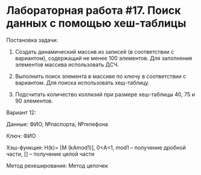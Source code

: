 # Лабораторная работа #17. Поиск данных с помощью хеш-таблицы

Постановка задачи:

1. Создать динамический массив из записей (в соответствии с вариантом), содержащий не менее 100 элементов. Для заполнения элементов массива использовать ДСЧ.

2. Выполнить поиск элемента в массиве по ключу в соответствии с вариантом. Для поиска использовать хеш-таблицу.

3. Подсчитать количество коллизий при размере хеш-таблицы 40, 75 и 90 элементов.

Вариант 12:

Данные: ФИО, №паспорта, №телефона

Ключ: ФИО

Хэш-функция: H(k)= [M (kAmod1)], 0<A<1, mod1 – получение дробной части, [] – получение целой части

Метод рехеширования: Метод цепочек